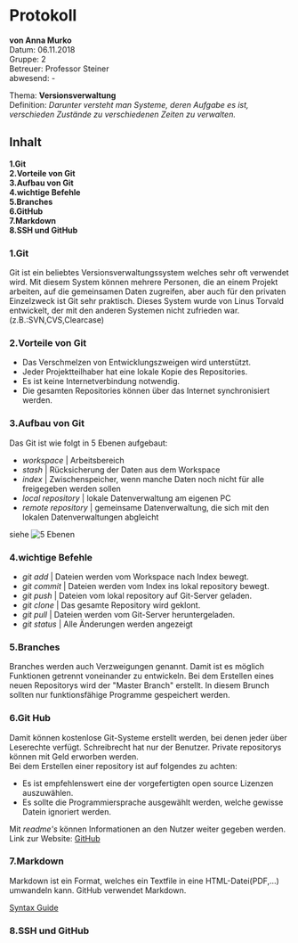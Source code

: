 # Protokoll
**von Anna Murko**  
Datum: 06.11.2018  
Gruppe: 2  
Betreuer: Professor Steiner  
abwesend: -  
  
  Thema: **Versionsverwaltung**  
  Definition: *Darunter versteht man Systeme, deren Aufgabe es ist, verschieden Zustände zu verschiedenen Zeiten zu verwalten.*  

## Inhalt 
**1.Git**  
**2.Vorteile von Git**  
**3.Aufbau von Git**  
**4.wichtige Befehle**  
**5.Branches**  
**6.GitHub**  
**7.Markdown**  
**8.SSH und GitHub**  

### 1.Git  
Git ist ein beliebtes Versionsverwaltungssystem welches sehr oft verwendet wird. Mit diesem System können mehrere Personen, die an einem Projekt arbeiten, auf die gemeinsamen Daten zugreifen, aber auch für den privaten Einzelzweck ist Git sehr praktisch. Dieses System wurde von Linus Torvald entwickelt, der mit den anderen Systemen nicht zufrieden war. (z.B.:SVN,CVS,Clearcase)

### 2.Vorteile von Git
* Das Verschmelzen von Entwicklungszweigen wird unterstützt.
* Jeder Projektteilhaber hat eine lokale Kopie des Repositories.
* Es ist keine Internetverbindung notwendig.
* Die gesamten Repositories können über das Internet synchronisiert werden.

### 3.Aufbau von Git
Das Git ist wie folgt in 5 Ebenen aufgebaut:
* *workspace*                | Arbeitsbereich  
* *stash*                    | Rücksicherung der Daten aus dem Workspace  
* *index*                    | Zwischenspeicher, wenn manche Daten noch nicht für alle freigegeben werden sollen  
* *local repository*         | lokale Datenverwaltung am eigenen PC  
* *remote repository*        | gemeinsame Datenverwaltung, die sich mit den lokalen Datenverwaltungen abgleicht  

siehe ![5 Ebenen](https://www.htl-mechatronik.at/e-books/sx/html/git/images/git-cheat1.png)  

### 4.wichtige Befehle
* *git add* | Dateien werden vom Workspace nach Index bewegt.  
* *git commit* | Dateien werden vom Index ins lokal repository bewegt.  
* *git push* | Dateien vom lokal repository auf Git-Server geladen.  
* *git clone* | Das gesamte Repository wird geklont.  
* *git pull* | Dateien werden vom Git-Server heruntergeladen.  
* *git status* | Alle Änderungen werden angezeigt 

### 5.Branches
Branches werden auch Verzweigungen genannt. Damit ist es möglich Funktionen getrennt voneinander zu entwickeln. Bei dem Erstellen
eines neuen Repositorys wird der "Master Branch" erstellt. In diesem Brunch sollten nur funktionsfähige Programme gespeichert werden. 

### 6.Git Hub
Damit können kostenlose Git-Systeme erstellt werden, bei denen jeder über Leserechte verfügt. Schreibrecht hat nur der Benutzer.
Private repositorys können mit Geld erworben werden.  
Bei dem Erstellen einer repository ist auf folgendes zu achten:  
* Es ist empfehlenswert eine der vorgefertigten open source Lizenzen auszuwählen.
* Es sollte die Programmiersprache ausgewählt werden, welche gewisse Datein ignoriert werden.

Mit *readme's* können Informationen an den Nutzer weiter gegeben werden.
Link zur Website: 
[GitHub](https://github.com/)

### 7.Markdown
Markdown ist ein Format, welches ein Textfile in eine HTML-Datei(PDF,...) umwandeln kann.
GitHub verwendet Markdown.

[Syntax Guide](https://guides.github.com/features/mastering-markdown/)

### 8.SSH und GitHub

